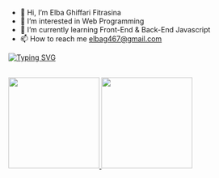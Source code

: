 - 👋 Hi, I’m Elba Ghiffari Fitrasina
- 👀 I’m interested in Web Programming
- 🌱 I’m currently learning Front-End & Back-End Javascript
- 📫 How to reach me elbag467@gmail.com

<a href="https://git.io/typing-svg"><img src="https://readme-typing-svg.demolab.com?font=Bitcount+Ink&pause=1000&center=true&vCenter=true&multiline=true&width=550&height=120&lines=%F0%9F%91%8B+Hi%2C+I'm+Elba;I'm+a+web+developer%2C;currently+working+with+Node.js+and+PHP.;Always+curious%2C+always+building." alt="Typing SVG" /></a>
<br><br>


<p align="left">
<a href="https://github.com/dimasmds">
  <img height="180em" src="https://github-readme-stats-eight-theta.vercel.app/api?username=Elghiffari28&show_icons=true&theme=algolia&include_all_commits=true&count_private=true"/>
  <img height="180em" src="https://github-readme-stats-eight-theta.vercel.app/api/top-langs/?username=Elghiffari28&layout=compact&langs_count=8&theme=algolia"/>
</a>
</p>

<!---
Elghiffari28/Elghiffari28 is a ✨ special ✨ repository because its `README.md` (this file) appears on your GitHub profile.
You can click the Preview link to take a look at your changes.
--->
